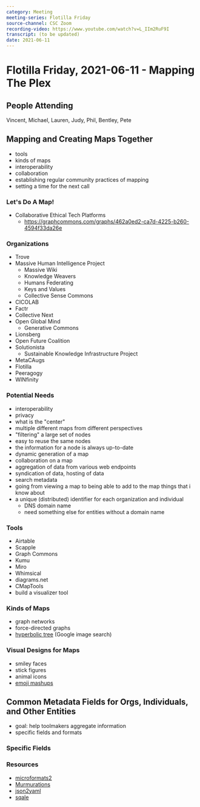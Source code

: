 ```yaml
---
category: Meeting
meeting-series: Flotilla Friday
source-channel: CSC Zoom
recording-video: https://www.youtube.com/watch?v=L_IIm2RuF9I
transcript: (to be updated)
date: 2021-06-11
---
```

# Flotilla Friday, 2021-06-11 - Mapping The Plex

## People Attending

Vincent, Michael, Lauren, Judy, Phil, Bentley, Pete

## Mapping and Creating Maps Together

- tools
- kinds of maps
- interoperability
- collaboration
- establishing regular community practices of mapping
- setting a time for the next call

### Let's Do A Map!

- Collaborative Ethical Tech Platforms
    - https://graphcommons.com/graphs/462a0ed2-ca7d-4225-b260-4594f33da26e

### Organizations

- Trove
- Massive Human Intelligence Project
    - Massive Wiki
    - Knowledge Weavers
    - Humans Federating
    - Keys and Values
    - Collective Sense Commons
- CICOLAB
- Factr
- Collective Next
- Open Global Mind
    - Generative Commons
- Lionsberg
- Open Future Coalition
- Solutionista
    - Sustainable Knowledge Infrastructure Project
- MetaCAugs
- Flotilla
- Peeragogy
- WINfinity

### Potential Needs

- interoperability
- privacy
- what is the "center"
- multiple different maps from different perspectives
- "filtering" a large set of nodes
- easy to reuse the same nodes
- the information for a node is always up-to-date
- dynamic generation of a map
- collaboration on a map
- aggregation of data from various web endpoints
- syndication of data, hosting of data
- search metadata
- going from viewing a map to being able to add to the map things that i know about
- a unique (distributed) identifier for each organization and individual
    - DNS domain name
    - need something else for entities without a domain name

### Tools

- Airtable
- Scapple
- Graph Commons
- Kumu
- Miro
- Whimsical
- diagrams.net
- CMapTools
- build a visualizer tool

### Kinds of Maps

- graph networks
- force-directed graphs
- [hyperbolic tree](https://www.google.com/search?q=hyperbolic+tree&tbm=isch) (Google image search)

### Visual Designs for Maps

- smiley faces
- stick figures
- animal icons
- [emoji mashups](http://louan.me/EmojiMashupBot/)

## Common Metadata Fields for Orgs, Individuals, and Other Entities

- goal: help toolmakers aggregate information
- specific fields and formats

### Specific Fields



### Resources

- [microformats2](http://microformats.org/wiki/microformats2)
- [Murmurations](https://murmurations.network/)
- [json2yaml](https://www.json2yaml.com/)
- [sqale](https://www.sqale.co/)



